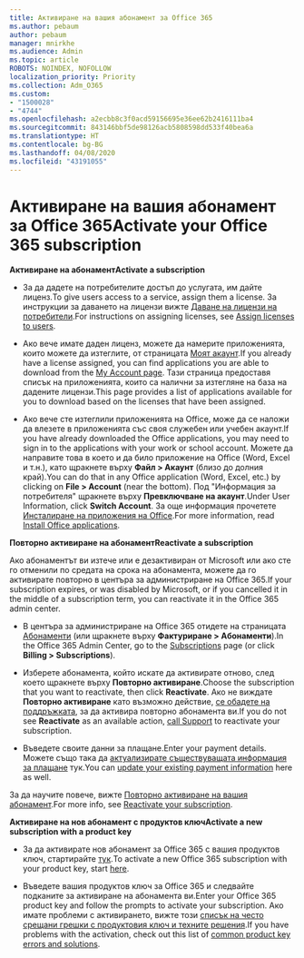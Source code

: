 ```yaml
---
title: Активиране на вашия абонамент за Office 365
ms.author: pebaum
author: pebaum
manager: mnirkhe
ms.audience: Admin
ms.topic: article
ROBOTS: NOINDEX, NOFOLLOW
localization_priority: Priority
ms.collection: Adm_O365
ms.custom:
- "1500028"
- "4744"
ms.openlocfilehash: a2ecbb8c3f0acd59156695e36ee62b2416111ba4
ms.sourcegitcommit: 843146bbf5de98126acb5808598dd533f40bea6a
ms.translationtype: HT
ms.contentlocale: bg-BG
ms.lasthandoff: 04/08/2020
ms.locfileid: "43191055"
---
```

# <a name="activate-your-office-365-subscription"></a><span data-ttu-id="6a974-102">Активиране на вашия абонамент за Office 365</span><span class="sxs-lookup"><span data-stu-id="6a974-102">Activate your Office 365 subscription</span></span>

<span data-ttu-id="6a974-103">**Активиране на абонамент**</span><span class="sxs-lookup"><span data-stu-id="6a974-103">**Activate a subscription**</span></span>

- <span data-ttu-id="6a974-104">За да дадете на потребителите достъп до услугата, им дайте лиценз.</span><span class="sxs-lookup"><span data-stu-id="6a974-104">To give users access to a service, assign them a license.</span></span> <span data-ttu-id="6a974-105">За инструкции за даването на лицензи вижте [Даване на лицензи на потребители](https://docs.microsoft.com/microsoft-365/admin/manage/assign-licenses-to-users?view=o365-worldwide).</span><span class="sxs-lookup"><span data-stu-id="6a974-105">For instructions on assigning licenses, see [Assign licenses to users](https://docs.microsoft.com/microsoft-365/admin/manage/assign-licenses-to-users?view=o365-worldwide).</span></span>

- <span data-ttu-id="6a974-106">Ако вече имате даден лиценз, можете да намерите приложенията, които можете да изтеглите, от страницата [Моят акаунт](https://portal.office.com/account/#installs).</span><span class="sxs-lookup"><span data-stu-id="6a974-106">If you already have a license assigned, you can find applications you are able to download from the [My Account page](https://portal.office.com/account/#installs).</span></span> <span data-ttu-id="6a974-107">Тази страница предоставя списък на приложенията, които са налични за изтегляне на база на дадените лицензи.</span><span class="sxs-lookup"><span data-stu-id="6a974-107">This page provides a list of applications available for you to download based on the licenses that have been assigned.</span></span>

- <span data-ttu-id="6a974-108">Ако вече сте изтеглили приложенията на Office, може да се наложи да влезете в приложенията със своя служебен или учебен акаунт.</span><span class="sxs-lookup"><span data-stu-id="6a974-108">If you have already downloaded the Office applications, you may need to sign in to the applications with your work or school account.</span></span> <span data-ttu-id="6a974-109">Можете да направите това в което и да било приложение на Office (Word, Excel и т.н.), като щракнете върху **Файл > Акаунт** (близо до долния край).</span><span class="sxs-lookup"><span data-stu-id="6a974-109">You can do that in any Office application (Word, Excel, etc.) by clicking on **File > Account** (near the bottom).</span></span> <span data-ttu-id="6a974-110">Под "Информация за потребителя" щракнете върху **Превключване на акаунт**.</span><span class="sxs-lookup"><span data-stu-id="6a974-110">Under User Information, click **Switch Account**.</span></span> <span data-ttu-id="6a974-111">За още информация прочетете [Инсталиране на приложения на Office](https://docs.microsoft.com/microsoft-365/admin/setup/install-applications).</span><span class="sxs-lookup"><span data-stu-id="6a974-111">For more information, read [Install Office applications](https://docs.microsoft.com/microsoft-365/admin/setup/install-applications).</span></span>

<span data-ttu-id="6a974-112">**Повторно активиране на абонамент**</span><span class="sxs-lookup"><span data-stu-id="6a974-112">**Reactivate a subscription**</span></span>

<span data-ttu-id="6a974-113">Ако абонаментът ви изтече или е дезактивиран от Microsoft или ако сте го отменили по средата на срока на абонамента, можете да го активирате повторно в центъра за администриране на Office 365.</span><span class="sxs-lookup"><span data-stu-id="6a974-113">If your subscription expires, or was disabled by Microsoft, or if you cancelled it in the middle of a subscription term, you can reactivate it in the Office 365 admin center.</span></span>

- <span data-ttu-id="6a974-114">В центъра за администриране на Office 365 отидете на страницата [Абонаменти](https://go.microsoft.com/fwlink/p/?linkid=842054) (или щракнете върху **Фактуриране > Абонаменти**).</span><span class="sxs-lookup"><span data-stu-id="6a974-114">In the Office 365 Admin Center, go to the [Subscriptions](https://go.microsoft.com/fwlink/p/?linkid=842054) page (or click **Billing > Subscriptions**).</span></span>

- <span data-ttu-id="6a974-115">Изберете абонамента, който искате да активирате отново, след което щракнете върху **Повторно активиране**.</span><span class="sxs-lookup"><span data-stu-id="6a974-115">Choose the subscription that you want to reactivate, then click **Reactivate**.</span></span> <span data-ttu-id="6a974-116">Ако не виждате **Повторно активиране** като възможно действие, [се обадете на поддръжката](https://support.office.com/article/call-support-32a17ca7-6fa0-4870-8a8d-e25ba4ccfd4b), за да активира повторно абонамента ви.</span><span class="sxs-lookup"><span data-stu-id="6a974-116">If you do not see **Reactivate** as an available action, [call Support](https://support.office.com/article/call-support-32a17ca7-6fa0-4870-8a8d-e25ba4ccfd4b) to reactivate your subscription.</span></span>

- <span data-ttu-id="6a974-117">Въведете своите данни за плащане.</span><span class="sxs-lookup"><span data-stu-id="6a974-117">Enter your payment details.</span></span> <span data-ttu-id="6a974-118">Можете също така да [актуализирате съществуващата информация за плащане](https://docs.microsoft.com/microsoft-365/commerce/billing-and-payments/add-update-or-remove-credit-card-or-bank-account?view=o365-worldwide) тук.</span><span class="sxs-lookup"><span data-stu-id="6a974-118">You can [update your existing payment information](https://docs.microsoft.com/microsoft-365/commerce/billing-and-payments/add-update-or-remove-credit-card-or-bank-account?view=o365-worldwide) here as well.</span></span>

<span data-ttu-id="6a974-119">За да научите повече, вижте [Повторно активиране на вашия абонамент](https://docs.microsoft.com/office365/admin/subscriptions-and-billing/reactivate-your-subscription).</span><span class="sxs-lookup"><span data-stu-id="6a974-119">For more info, see [Reactivate your subscription](https://docs.microsoft.com/office365/admin/subscriptions-and-billing/reactivate-your-subscription).</span></span>

<span data-ttu-id="6a974-120">**Активиране на нов абонамент с продуктов ключ**</span><span class="sxs-lookup"><span data-stu-id="6a974-120">**Activate a new subscription with a product key**</span></span>

- <span data-ttu-id="6a974-121">За да активирате нов абонамент за Office 365 с вашия продуктов ключ, стартирайте [тук](https://support.office.com/article/where-to-enter-your-office-product-key-0a82e5ae-739e-4b92-a6f4-2ec780c185db).</span><span class="sxs-lookup"><span data-stu-id="6a974-121">To activate a new Office 365 subscription with your product key, start [here](https://support.office.com/article/where-to-enter-your-office-product-key-0a82e5ae-739e-4b92-a6f4-2ec780c185db).</span></span>

- <span data-ttu-id="6a974-122">Въведете вашия продуктов ключ за Office 365 и следвайте подканите за активиране на абонамента ви.</span><span class="sxs-lookup"><span data-stu-id="6a974-122">Enter your Office 365 product key and follow the prompts to activate your subscription.</span></span> <span data-ttu-id="6a974-123">Ако имате проблеми с активирането, вижте този [списък на често срещани грешки с продуктовия ключ и техните решения](https://docs.microsoft.com/microsoft-365/commerce/product-key-errors-and-solutions).</span><span class="sxs-lookup"><span data-stu-id="6a974-123">If you have problems with the activation, check out this list of [common product key errors and solutions](https://docs.microsoft.com/microsoft-365/commerce/product-key-errors-and-solutions).</span></span>
